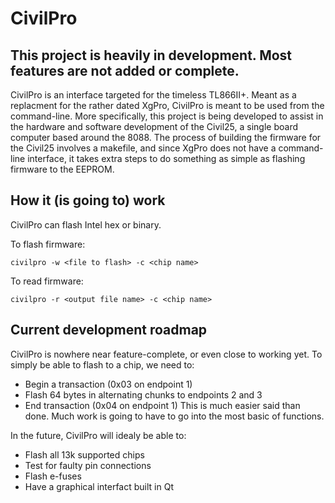 # CivilPro

## This project is heavily in development. Most features are not added or complete.

CivilPro is an interface targeted for the timeless TL866II+. Meant as a replacment for the rather dated XgPro,
CivilPro is meant to be used from the command-line. More specifically, this project is being developed to assist in the hardware and software development
of the Civil25, a single board computer based around the 8088. The process of building the firmware for the Civil25 involves a makefile, and since XgPro
does not have a command-line interface, it takes extra steps to do something as simple as flashing firmware to the EEPROM.

## How it (is going to) work

CivilPro can flash Intel hex or binary.

To flash firmware:

```
civilpro -w <file to flash> -c <chip name>
```

To read firmware:
```
civilpro -r <output file name> -c <chip name>
```

## Current development roadmap

CivilPro is nowhere near feature-complete, or even close to working yet. To simply be able to flash to a chip, we need to:
* Begin a transaction (0x03 on endpoint 1)
* Flash 64 bytes in alternating chunks to endpoints 2 and 3
* End transaction (0x04 on endpoint 1)
This is much easier said than done. Much work is going to have to go into the most basic of functions.

In the future, CivilPro will idealy be able to:
* Flash all 13k supported chips
* Test for faulty pin connections
* Flash e-fuses
* Have a graphical interfact built in Qt
